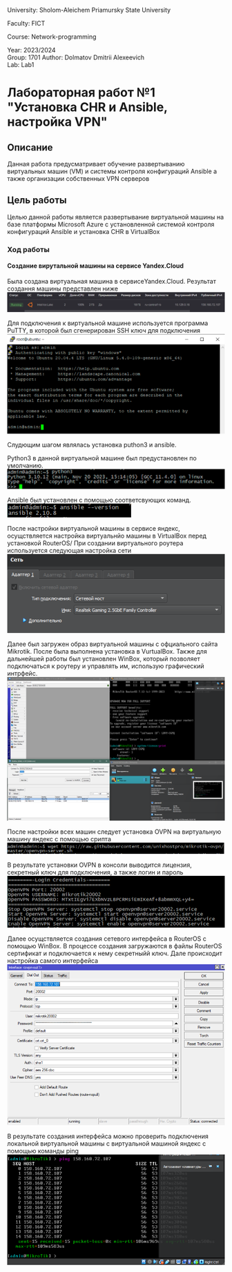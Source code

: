 University: Sholom-Aleichem Priamursky State University 

Faculty: FICT

Course: Network-programming 

Year: 2023/2024  
Group: 1701 
Author: Dolmatov Dmitrii Alexeevich  
Lab: Lab1  

# Лабораторная работ №1 "Установка CHR и Ansible, настройка VPN"  
## Описание  
Данная работа предусматривает обучение развертыванию виртуальных машин (VM) и системы контроля конфигураций Ansible а также организации собственных VPN серверов
## Цель работы  
Целью данной работы является развертывание виртуальной машины на базе платформы Microsoft Azure с установленной системой контроля конфигураций Ansible и установка CHR в VirtualBox
### Ход работы  
#### Создание вирутальной машины на сервисе Yandex.Cloud
Была создана виртуальная машина в сервисеYandex.Cloud. Результат создання машины представлен ниже ![Созданная виртуальная машина](https://github.com/ErdmanAA/2023_2024-network_programming-1701-erdman_a_a/blob/main/lab1/otchet/yandexVM.png)  

Для подключения к виртуальной машине используется программа PuTTY, в которой был сгенерирован SSH ключ для подключения
![Установка соединения с виртуальной машиной яндекс](https://github.com/ErdmanAA/2023_2024-network_programming-1701-erdman_a_a/blob/main/lab1/otchet/conectionYandexVM.png) 


Слудющим шагом являлась установка puthon3 и ansible. 

Python3 в данной виртуальной машине был предустановлен по умолчанию. ![Устаановленный python3](https://github.com/ErdmanAA/2023_2024-network_programming-1701-erdman_a_a/blob/main/lab1/otchet/InstalPython.png) 

Ansible был установлен с помощью соответсвующих команд. ![Установка Ansible](https://github.com/ErdmanAA/2023_2024-network_programming-1701-erdman_a_a/blob/main/lab1/otchet/ansibleinstall.png)  


После настройки виртуальной машины в сервисе яндекс, осущствляется настройка виртуальнйо машины в VirtualBox перед установкой RouterOS/
При создании виртуального роутера используется следующая настройка сети 
![Настройка сети виртуальной машины](https://github.com/ErdmanAA/2023_2024-network_programming-1701-erdman_a_a/blob/main/lab1/otchet/settingVM1.png) 

Далее был загружен образ виртуальной машины с офциального сайта Mikrotik. После была выполнена установка в VurtualBox. Также для дальнейшей работы был установлен WinBox, который позволяет подключаться к роутеру и управлять им, использую графический интрфейс.
![Виртуальная машина с RouterOS](https://github.com/ErdmanAA/2023_2024-network_programming-1701-erdman_a_a/blob/main/lab1/otchet/installRouterOS.png) 

После настройки всех машин следует установка OVPN на виртуальную машину яндекс с помощью срипта
![Устаановленный OVPN на виртуальную машину яндекс](https://github.com/ErdmanAA/2023_2024-network_programming-1701-erdman_a_a/blob/main/lab1/otchet/InstalOVPN.png) 

В результате установки OVPN в консоли выводится лицензия, секретный ключ для подключения, а также логин и пароль
![Установленный OVPN](https://github.com/ErdmanAA/2023_2024-network_programming-1701-erdman_a_a/blob/main/lab1/otchet/RunOVPN.png) 

Далее осущствляется создания сетевого интерфейса в RouterOS с помощью WinBox. В процессе создания загружаются в файлы RouterOS сертификат и подключается к нему секретныйй ключ. Дале происходит настройка самого интерфейса
![Настройка сетевого интерфейса в WinBox](https://github.com/ErdmanAA/2023_2024-network_programming-1701-erdman_a_a/blob/main/lab1/otchet/interfaceFoOVPNClientMT.png) 

В результате создания интерфейса можно проверить подключения локальной виртуальной машины с виртуальной машиной яндекс с помощью команды ping
![Проверка соединения между виртуальными машинами](https://github.com/ErdmanAA/2023_2024-network_programming-1701-erdman_a_a/blob/main/lab1/otchet/pingRouterOS.png) 
